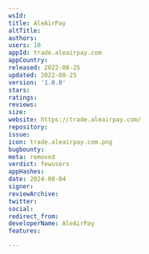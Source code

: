 ```yaml
---
wsId: 
title: AleAirPay
altTitle: 
authors: 
users: 10
appId: trade.aleairpay.com
appCountry: 
released: 2022-08-25
updated: 2022-08-25
version: '1.0.0'
stars: 
ratings: 
reviews: 
size: 
website: https://trade.aleairpay.com/
repository: 
issue: 
icon: trade.aleairpay.com.png
bugbounty: 
meta: removed
verdict: fewusers
appHashes: 
date: 2024-08-04
signer: 
reviewArchive: 
twitter: 
social: 
redirect_from: 
developerName: AleAirPay
features: 

---
```


